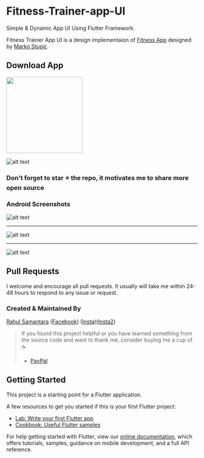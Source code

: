 # Fitness-Trainer-app-UI

Simple & Dynamic App UI Using Flutter Framework.

Fitness Trainer App UI is a design implementaion of [Fitness App](https://dribbble.com/shots/4217263-Fitness-App) designed by [Marko Stupic](https://dribbble.com/sweetness-every-day)

## Download App 
<a href="https://github.com/developerRsam/Fitness-Trainer-App-UI/blob/master/apk/fitness-app.apk?raw=true"><img src="https://playerzon.com/asset/download.png" width="200"></img></a>


![alt text](https://github.com/developerRsam/Fitness-Trainer-App-UI/blob/master/Screenshots/fit_cover.png)

### Don't forget to star ⭐ the repo, it motivates me to share more open source

### Android Screenshots

![alt text](https://github.com/developerRsam/Fitness-Trainer-App-UI/blob/master/Screenshots/Screenshot_1586012408.png)

-----------------------------------

![alt text](https://github.com/developerRsam/Fitness-Trainer-App-UI/blob/master/Screenshots/Screenshot_1586089258.png)

-----------------------------------

![alt text](https://github.com/developerRsam/Fitness-Trainer-App-UI/blob/master/Screenshots/Screenshot_1586089292.png)


## Pull Requests

I welcome and encourage all pull requests. It usually will take me within 24-48 hours to respond to any issue or request.

### Created & Maintained By

[Rahul Samantara](https://github.com/developerRsam) ([Facebook](https://www.facebook.com/rahul.samantara.39))
([Insta](https://www.instagram.com/_mr_wanderlust/))([Insta2](https://www.instagram.com/rsdesigndevstudio/))

> If you found this project helpful or you have learned something from the source code and want to thank me, consider buying me a cup of :coffee:
>
> * [PayPal](https://www.paypal.me/RahulSamantara)

## Getting Started

This project is a starting point for a Flutter application.

A few resources to get you started if this is your first Flutter project:

- [Lab: Write your first Flutter app](https://flutter.dev/docs/get-started/codelab)
- [Cookbook: Useful Flutter samples](https://flutter.dev/docs/cookbook)

For help getting started with Flutter, view our
[online documentation](https://flutter.dev/docs), which offers tutorials,
samples, guidance on mobile development, and a full API reference.
